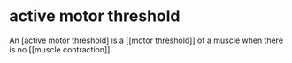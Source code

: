 # active motor threshold
An [active motor threshold] is a [[motor threshold]] of a muscle when there is no [[muscle contraction]]\.